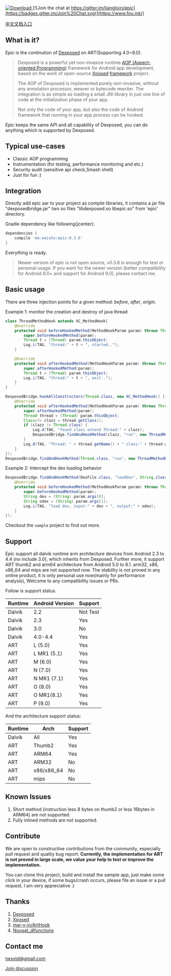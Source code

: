 [![Download](https://api.bintray.com/packages/twsxtd/maven/epic/images/download.svg) ](https://www.fou.ink/)
[![Join the chat at https://gitter.im/lianglixin/epic](https://badges.gitter.im/Join%20Chat.svg)](https://www.fou.ink/)   

[中文文档入口](README_cn.md "中文")

What is it?
-----------

Epic is the continution of [Dexposed](https://github.com/alibaba/dexposed) on ART(Supporting 4.0~9.0).

> Dexposed is a powerful yet non-invasive runtime [AOP (Aspect-oriented Programming)](http://en.wikipedia.org/wiki/Aspect-oriented_programming) framework
for Android app development, based on the work of open-source [Xposed](https://github.com/rovo89/Xposed) [framework](https://github.com/rovo89/XposedBridge) project.
>
> The AOP of Dexposed is implemented purely non-invasive, without any annotation processor,
weaver or bytecode rewriter. The integration is as simple as loading a small JNI library
in just one line of code at the initialization phase of your app.
>
> Not only the code of your app, but also the code of Android framework that running in your
app process can be hooked.

Epic keeps the same API and all capability of Dexposed, you can do anything which is supported by Dexposed.

Typical use-cases
-----------------
* Classic AOP programming
* Instrumentation (for testing, performance monitoring and etc.)
* Security audit (sensitive api check,Smash shell)
* Just for fun :)


Integration
-----------
Directly add epic aar to your project as compile libraries, it contains a jar file "dexposedbridge.jar" two so files "libdexposed.so libepic.so" from 'epic' directory.

Gradle dependency like following(jcenter):

```groovy
dependencies {
    compile 'me.weishu:epic:0.3.6'
}
```

Everything is ready.

> Newer version of epic is not open source, v0.3.6 is enough for test or personal usage. If you want for the newer version (better compatibility for Android 8.0+ and support for Android 9.0), please contact me.

Basic usage
-----------

There are three injection points for a given method: *before*, *after*, *origin*.

Example 1: monitor the creation and destroy of java thread

```java
class ThreadMethodHook extends XC_MethodHook{
    @Override
    protected void beforeHookedMethod(MethodHookParam param) throws Throwable {
        super.beforeHookedMethod(param);
        Thread t = (Thread) param.thisObject;
        Log.i(TAG, "thread:" + t + ", started..");
    }

    @Override
    protected void afterHookedMethod(MethodHookParam param) throws Throwable {
        super.afterHookedMethod(param);
        Thread t = (Thread) param.thisObject;
        Log.i(TAG, "thread:" + t + ", exit..");
    }
}

DexposedBridge.hookAllConstructors(Thread.class, new XC_MethodHook() {
    @Override
    protected void afterHookedMethod(MethodHookParam param) throws Throwable {
        super.afterHookedMethod(param);
        Thread thread = (Thread) param.thisObject;
        Class<?> clazz = thread.getClass();
        if (clazz != Thread.class) {
            Log.d(TAG, "found class extend Thread:" + clazz);
            DexposedBridge.findAndHookMethod(clazz, "run", new ThreadMethodHook());
        }
        Log.d(TAG, "Thread: " + thread.getName() + " class:" + thread.getClass() +  " is created.");
    }
});
DexposedBridge.findAndHookMethod(Thread.class, "run", new ThreadMethodHook());
```

Example 2: Intercept the dex loading behavior

```java
DexposedBridge.findAndHookMethod(DexFile.class, "loadDex", String.class, String.class, int.class, new XC_MethodHook() {
    @Override
    protected void beforeHookedMethod(MethodHookParam param) throws Throwable {
        super.beforeHookedMethod(param);
        String dex = (String) param.args[0];
        String odex = (String) param.args[1];
        Log.i(TAG, "load dex, input:" + dex + ", output:" + odex);
    }
});
```

Checkout the `sample` project to find out more.

Support
----------
Epic support all dalvik runtime arm architecture devices from Android 2.3 to 4.4 (no include 3.0), which inherits from Dexposed. Further more, it support ART thumb2 and arm64 architecture from Android 5.0 to 8.1. arm32, x86, x86_64 and mips are not supported now. The stability is not proved in any online product, it is only personal use now(mainly for performance analysis), Welcome to any compatibility issues or PRs.

Follow is support status.

Runtime | Android Version | Support
------  | --------------- | --------
Dalvik  | 2.2             | Not Test
Dalvik  | 2.3             | Yes
Dalvik  | 3.0             | No
Dalvik  | 4.0-4.4         | Yes
ART     | L (5.0)         | Yes
ART     | L MR1 (5.1)     | Yes
ART     | M (6.0)         | Yes
ART     | N (7.0)         | Yes
ART     | N MR1 (7.1)     | Yes
ART     | O (8.0)         | Yes
ART     | O MR1(8.1)      | Yes
ART     | P (9.0)         | Yes

And the architecture support status:

Runtime  | Arch         | Support
-------- | ------------ | --------
Dalvik   | All          | Yes
ART      | Thumb2       | Yes
ART      | ARM64        | Yes
ART      | ARM32        | No
ART      | x86/x86_64   | No
ART      | mips         | No

Known Issues
-------------

1. Short method (instruction less 8 bytes on thumb2 or less 16bytes in ARM64) are not supported.
2. Fully inlined methods are not supported.

Contribute
----------
We are open to constructive contributions from the community, especially pull request
and quality bug report. **Currently, the implementation for ART is not proved in large scale, we value your help to test or improve the implementation.**

You can clone this project, build and install the sample app, just make some click  in your device, if some bugs/crash occurs, please file an issue or a pull request, I am very appreciative :)

Thanks
-------
1. [Dexposed](https://github.com/alibaba/dexposed)
2. [Xposed](http://repo.xposed.info/module/de.robv.android.xposed.installer)
3. [mar-v-in/ArtHook](https://github.com/mar-v-in/ArtHook)
4. [Nougat_dlfunctions](https://github.com/avs333/Nougat_dlfunctions.git)


Contact me
----------

twsxtd@gmail.com

[Join discussion](https://gitter.im/lianglixin/epic?utm_source=badge&utm_medium=badge&utm_campaign=pr-badge&utm_content=badge) 
